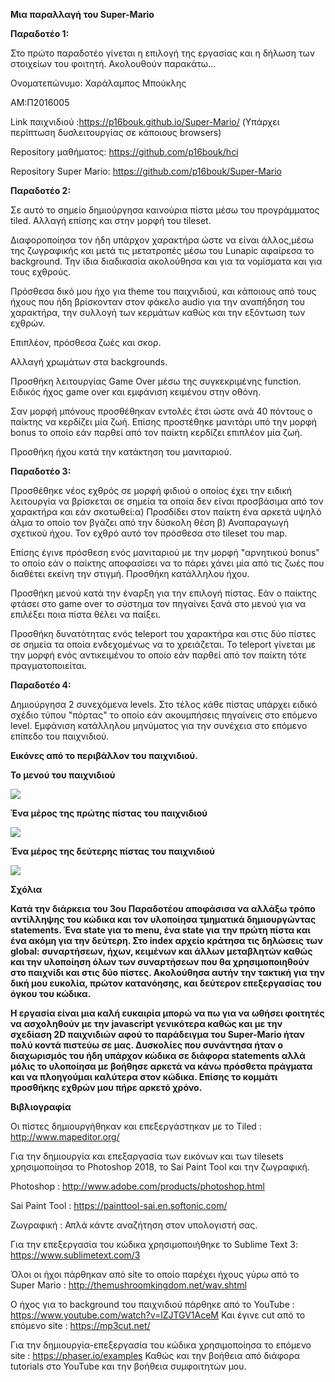<b>Μια παραλλαγή του Super-Mario</b>

<b>Παραδοτέο 1:</b>

Στο πρώτο παραδοτέο γίνεται η επιλογή της εργασίας και η δήλωση των στοιχείων του φοιτητή. Ακολουθούν παρακάτω...

Ονοματεπώνυμο: Χαράλαμπος Μπούκλης

ΑΜ:Π2016005

Link παιχνιδιού :https://p16bouk.github.io/Super-Mario/ (Υπάρχει περίπτωση δυσλειτουργίας σε κάποιους browsers)


Repository μαθήματος: https://github.com/p16bouk/hci


Repository Super Mario: https://github.com/p16bouk/Super-Mario


<b>Παραδοτέο 2:</b>

Σε αυτό το σημείο δημιούργησα καινούρια πίστα μέσω του προγράμματος tiled. Αλλαγή επίσης και στην μορφή του tileset.

Διαφοροποίησα τον ήδη υπάρχον χαρακτήρα ώστε να είναι άλλος,μέσω της ζωγραφικής και μετά τις μετατροπές μέσω του Lunapic αφαίρεσα το background. Την ίδια διαδικασία ακολούθησα και για τα νομίσματα και για τους εχθρούς.

Πρόσθεσα δικό μου ήχο για theme του παιχνιδιού, και κάποιους από τους ήχους που ήδη βρίσκονταν στον φάκελο audio για την αναπήδηση του χαρακτήρα, την συλλογή των κερμάτων καθώς και την εξόντωση των εχθρών.

Επιπλέον, πρόσθεσα ζωές και σκορ.

Αλλαγή χρωμάτων στα backgrounds.

Προσθήκη λειτουργίας Game Over μέσω της συγκεκριμένης function. Ειδικός ήχος game over και εμφάνιση κειμένου στην οθόνη.

Σαν μορφή μπόνους προσθέθηκαν εντολές έτσι ώστε ανά 40 πόντους ο παίκτης να κερδίζει μία ζωή. Επίσης προστέθηκε μανιτάρι υπό την μορφή bonus το οποίο εάν παρθεί από τον παίκτη κερδίζει επιπλέον μία ζωή.

Προσθήκη ήχου κατά την κατάκτηση του μανιταριού.

<b>Παραδοτέο 3:</b>

Προσθέθηκε νέος εχθρός σε μορφή φιδιού ο οποίος έχει την ειδική λειτουργία να βρίσκεται σε σημεία τα οποία δεν είναι προσβάσιμα από τον χαρακτήρα και εάν σκοτωθεί:α) Προσδίδει στον παίκτη ένα αρκετά υψηλό άλμα το οποίο τον βγάζει από την δύσκολη θέση β) Αναπαραγωγή σχετικού ήχου. Τον εχθρό αυτό τον πρόσθεσα στο tileset του map.

Επίσης έγινε πρόσθεση ενός μανιταριού με την μορφή "αρνητικού bonus" το οποίο εάν ο παίκτης αποφασίσει να το πάρει χάνει μία από τις ζωές που διαθέτει εκείνη την στιγμή. Προσθήκη κατάλληλου ήχου.

Προσθήκη μενού κατά την έναρξη για την επιλογή πίστας. Εάν ο παίκτης φτάσει στο game over το σύστημα τον πηγαίνει ξανά στο μενού για να επιλέξει ποια πίστα θέλει να παίξει.

Προσθήκη δυνατότητας ενός teleport του χαρακτήρα και στις δύο πίστες σε σημεία τα οποία ενδεχομένως να το χρειάζεται. Το teleport γίνεται με την μορφή ενός αντικειμένου το οποίο εάν παρθεί από τον παίκτη τότε πραγματοποιείται.


<b>Παραδοτέο 4:</b>

Δημιούργησα 2 συνεχόμενα levels. Στο τέλος κάθε πίστας υπάρχει ειδικό σχέδιο τύπου "πόρτας" το οποίο εάν ακουμπήσεις πηγαίνεις στο επόμενο level. Εμφάνιση κατάλληλου μηνύματος για την συνέχεια στο επόμενο επίπεδο του παιχνιδιού.

<b>Εικόνες από το περιβάλλον του παιχνιδιού.</b>


<b>Το μενού του παιχνιδιού</b>

<img src="https://github.com/p16bouk/Super-Mario/blob/gh-pages/menu.png">

<b>Ένα μέρος της πρώτης πίστας του παιχνιδιού</b>

<img src="https://github.com/p16bouk/Super-Mario/blob/gh-pages/s1.png">

<b>Ένα μέρος της δεύτερης πίστας του παιχνιδιού</b>

<img src="https://github.com/p16bouk/Super-Mario/blob/gh-pages/s2.png">

<b>Σχόλια</b>

<b>Κατά την διάρκεια του 3ου Παραδοτέου αποφάσισα να αλλάξω τρόπο αντίλληψης του κώδικα και τον υλοποίησα τμηματικά δημιουργώντας statements. Ένα state για το menu, ένα state για την πρώτη πίστα και ένα ακόμη για την δεύτερη. Στο index αρχείο κράτησα τις δηλώσεις των global: συναρτήσεων, ήχων, κειμένων και άλλων μεταβλητών καθώς και την υλοποίηση όλων των συναρτήσεων που θα χρησιμοποιηθούν στο παιχνίδι και στις δύο πίστες. Ακολούθησα αυτήν την τακτική για την δική μου ευκολία, πρώτον κατανόησης, και δεύτερον επεξεργασίας του όγκου του κώδικα.

Η εργασία είναι μια καλή ευκαιρία μπορώ να πω για να ωθήσει φοιτητές να ασχοληθούν με την javascript γενικότερα καθώς και με την σχεδίαση 2D παιχνιδιών αφού το παράδειγμα του Super-Mario ήταν πολύ κοντά πιστεύω σε μας. Δυσκολίες που συνάντησα ήταν ο διαχωρισμός του ήδη υπάρχον κώδικα σε διάφορα statements αλλά μόλις το υλοποίησα με βοήθησε αρκετά να κάνω πρόσθετα πράγματα και να πλοηγούμαι καλύτερα στον κώδικα. Επίσης το κομμάτι προσθήκης εχθρών μου πήρε αρκετό χρόνο.</b>


<b>Βιβλιογραφία</b>

Οι πίστες δημιουργήθηκαν και επεξεργάστηκαν με το Tiled : http://www.mapeditor.org/

Για την δημιουργία και επεξαργασία των εικόνων και των tilesets χρησιμοποίησα το Photoshop 2018, το Sai Paint Tool και την ζωγραφική.

Photoshop : http://www.adobe.com/products/photoshop.html

Sai Paint Tool : https://painttool-sai.en.softonic.com/

Ζωγραφική : Απλά κάντε αναζήτηση στον υπολογιστή σας.

Για την επεξεργασία του κώδικα χρησιμοποιήθηκε το Sublime Text 3: https://www.sublimetext.com/3

Όλοι οι ήχοι πάρθηκαν από site το οποίο παρέχει ήχους γύρω από το Super Mario : http://themushroomkingdom.net/wav.shtml

Ο ήχος για το background του παιχνιδιού πάρθηκε από το YouTube : https://www.youtube.com/watch?v=lZJTGV1AceM
Και έγινε cut από το επόμενο site : https://mp3cut.net/

Για την δημιουργία-επεξεργασία του κώδικα χρησιμοποίησα το επόμενο site : https://phaser.io/examples 
Καθώς και την βοήθεια από διάφορα tutorials στο YouTube και την βοήθεια συμφοιτητών μου.
